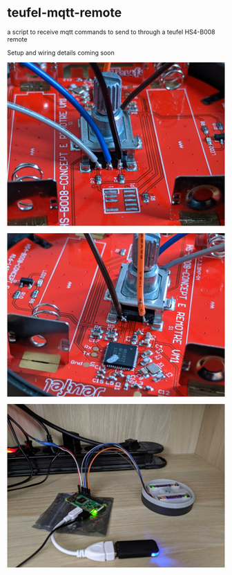 # teufel-mqtt-remote
a script to receive mqtt commands to send to through a teufel HS4-B008 remote

Setup and wiring details coming soon

![wiring side 1](images/wiring_side_1.jpg)

![wiring side 2](images/wiring_side_2.jpg)

![remote connected](images/remote_connected.jpg)

